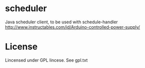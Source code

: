 # scheduler
Java scheduler client, to be used with schedule-handler   
http://www.instructables.com/id/Arduino-controlled-power-supply/
# License
Lincensed under GPL lincese. See gpl.txt
